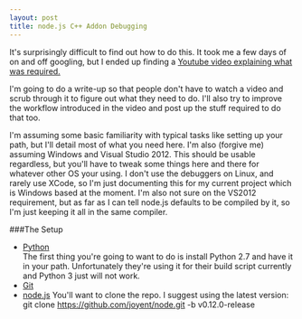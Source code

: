 ```yaml
---
layout: post
title: node.js C++ Addon Debugging
---
```


It's surprisingly difficult to find out how to do this. It took me a few days of on and off googling, but I ended up finding a [Youtube video explaining what was required.](https://www.youtube.com/watch?v=KvjHn59C-uQ)

I'm going to do a write-up so that people don't have to watch a video and scrub through it to figure out what they need to do. I'll also try to improve the workflow introduced in the video and post up the stuff required to do that too.

I'm assuming some basic familiarity with typical tasks like setting up your path, but I'll detail most of what you need here. I'm also (forgive me) assuming Windows and Visual Studio 2012. This should be usable regardless, but you'll have to tweak some things here and there for whatever other OS your using. I don't use the debuggers on Linux, and rarely use XCode, so I'm just documenting this for my current project which is Windows based at the moment. I'm also not sure on the VS2012 requirement, but as far as I can tell node.js defaults to be compiled by it, so I'm just keeping it all in the same compiler.

###The Setup

* [Python](https://www.python.org/downloads/)  
The first thing you're going to want to do is install Python 2.7 and have it in your path. Unfortunately they're using it for their build script currently and Python 3 just will not work.
* [Git](http://git-scm.com/downloads)
* [node.js](https://github.com/joyent/node)
You'll want to clone the repo. I suggest using the latest version:
    git clone https://github.com/joyent/node.git -b v0.12.0-release
    


